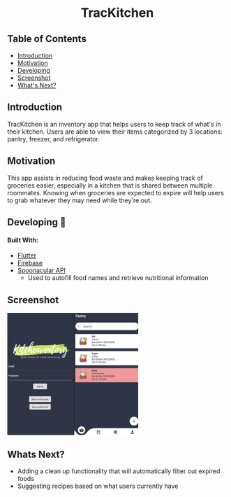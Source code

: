 <h1 align = "center"> TracKitchen </h1>

## Table of Contents
- [Introduction](#introduction)
- [Motivation](#motivation)
- [Developing](#developing)
- [Screenshot](#screenshot)
- [What's Next?](#what's-next?)

## Introduction

TracKitchen is an inventory app that helps users to keep track of what's in their kitchen. Users are able to view their items categorized by 3 locations: pantry, freezer, and refrigerator.

## Motivation

This app assists in reducing food waste and makes keeping track of groceries easier, especially in a kitchen that is shared between multiple roommates. Knowing when groceries are expected to expire will help users to grab whatever they may need while they're out.

## Developing :fork_and_knife:

#### Built With:
- [Flutter](https://flutter.dev/)
- [Firebase](https://firebase.google.com/)
- [Spoonacular API](https://spoonacular.com/food-api)
    - Used to autofill food names and retrieve nutritional information

## Screenshot
<img src = 'assets/images/TracKit_image.png' width = 300>

## Whats Next?
- Adding a clean up functionality that will automatically filter out expired foods
- Suggesting recipes based on what users currently have
